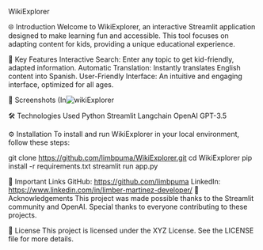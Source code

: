 WikiExplorer

🌐 Introduction
Welcome to WikiExplorer, an interactive Streamlit application designed to make learning fun and accessible. This tool focuses on adapting content for kids, providing a unique educational experience.


🚀 Key Features
Interactive Search: Enter any topic to get kid-friendly, adapted information.
Automatic Translation: Instantly translates English content into Spanish.
User-Friendly Interface: An intuitive and engaging interface, optimized for all ages.

📸 Screenshots
(In![wikiExplorer](https://github.com/limbpuma/WikiexplorerKid/assets/60944076/93a0a30b-c5e9-4c16-be50-a4856a49d3a2)

🛠️ Technologies Used
Python
Streamlit
Langchain
OpenAI GPT-3.5

⚙️ Installation
To install and run WikiExplorer in your local environment, follow these steps:

git clone https://github.com/limbpuma/WikiExplorer.git
cd WikiExplorer
pip install -r requirements.txt
streamlit run app.py

🔗 Important Links
GitHub: https://github.com/limbpuma
LinkedIn: https://www.linkedin.com/in/limber-martinez-developer/
💖 Acknowledgements
This project was made possible thanks to the Streamlit community and OpenAI. Special thanks to everyone contributing to these projects.

📝 License
This project is licensed under the XYZ License. See the LICENSE file for more details.
